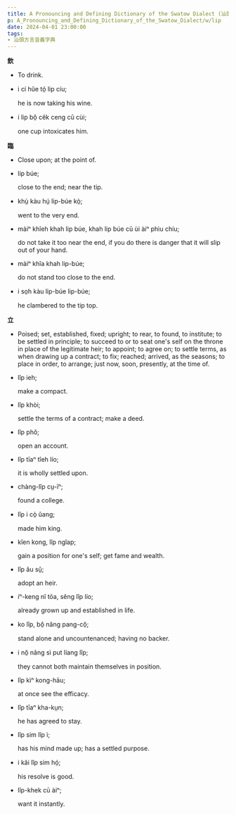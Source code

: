 ```yaml
---
title: A Pronouncing and Defining Dictionary of the Swatow Dialect (汕頭方言音義字典) / lip
p: A_Pronouncing_and_Defining_Dictionary_of_the_Swatow_Dialect/w/lip
date: 2024-04-01 23:00:00
tags: 
- 汕頭方言音義字典
---
```



**飲**
- To drink.

- i cí hûe tó̤ lip cíu;

  he is now taking his wine.

- i lip bô̤ cêk ceng cū cùi;

  one cup intoxicates him.

**臨**
- Close upon; at the point of.

- lip búe;

  close to the end; near the tip.

- khṳ̀ kàu hṳ́ lip-búe kò̤;

  went to the very end.

- màiⁿ khîeh khah lip búe, khah lip búe cū ùi àiⁿ phìu chíu;

  do not take it too near the end, if you do there is danger that it will slip out of your hand.

- màiⁿ khĭa khah lip-búe;

  do not stand too close to the end.

- i so̤h kàu lip-búe lip-búe;

  he clambered to the tip top. 

**立**
- Poised; set, established, fixed; upright; to rear, to found, to institute; to be settled in principle; to succeed to or to seat one's self on the throne in place of the legitimate heir; to  appoint; to agree on; to settle terms, as when drawing up a contract; to fix; reached; arrived, as the seasons; to place in order, to arrange;  just now, soon, presently, at the time of.

- lîp ieh;

  make a compact.

- lîp khòi;

  settle the terms of a contract; make a deed.

- lîp phŏ;

  open an account.

- lîp tīaⁿ tîeh lío;

  it is wholly settled upon.

- chàng-lîp cṳ-īⁿ;

  found a college.

- lîp i cò̤ ûang;

  made him king.

- kĭen kong, lîp ngîap;

  gain a position for one's self; get fame and wealth.

- lîp ău sṳ̂;

  adopt an heir.

- íⁿ-keng nî tōa, sêng lîp lío;

  already grown up and established in life.

- ko lîp, bô̤ nâng pang-cŏ̤;

  stand alone and uncountenanced; having no backer.

- i nŏ̤ nâng sì put líang lîp;

  they cannot both maintain themselves in position.

- lîp kìⁿ kong-hāu;

  at once see the efficacy.

- lîp tīaⁿ kha-kṳn;

  he has agreed to stay.

- lîp sim lîp ì;

  has his mind made up; has a settled purpose.

- i kâi lîp sim hó̤;

  his resolve is good.

- lîp-khek cū àiⁿ;

  want it instantly.